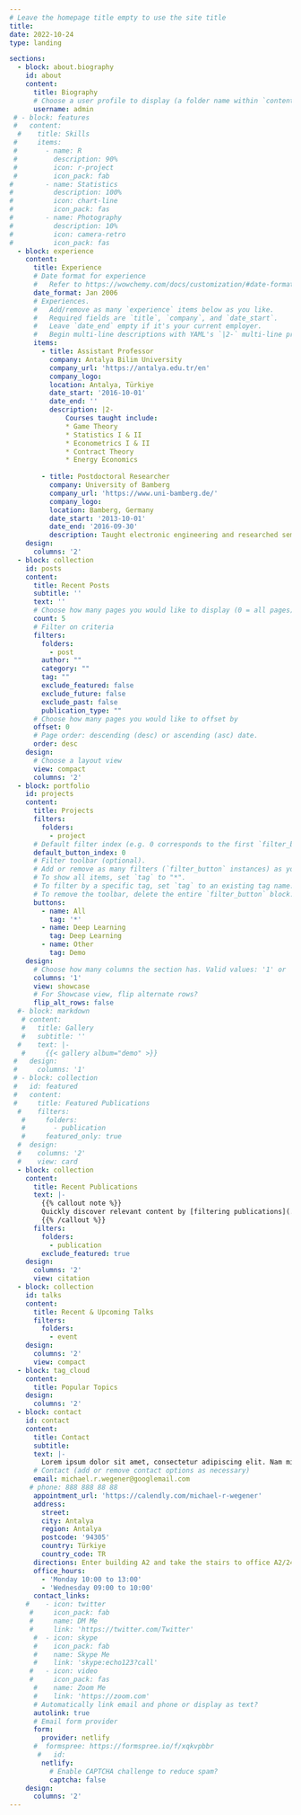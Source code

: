```yaml
---
# Leave the homepage title empty to use the site title
title:
date: 2022-10-24
type: landing

sections:
  - block: about.biography
    id: about
    content:
      title: Biography
      # Choose a user profile to display (a folder name within `content/authors/`)
      username: admin
 # - block: features
 #   content:
  #    title: Skills
 #     items:
 #       - name: R
 #         description: 90%
 #         icon: r-project
 #         icon_pack: fab
#        - name: Statistics
#          description: 100%
#          icon: chart-line
#          icon_pack: fas
#        - name: Photography
#          description: 10%
#          icon: camera-retro
#          icon_pack: fas
  - block: experience
    content:
      title: Experience
      # Date format for experience
      #   Refer to https://wowchemy.com/docs/customization/#date-format
      date_format: Jan 2006
      # Experiences.
      #   Add/remove as many `experience` items below as you like.
      #   Required fields are `title`, `company`, and `date_start`.
      #   Leave `date_end` empty if it's your current employer.
      #   Begin multi-line descriptions with YAML's `|2-` multi-line prefix.
      items:
        - title: Assistant Professor
          company: Antalya Bilim University
          company_url: 'https://antalya.edu.tr/en'
          company_logo:
          location: Antalya, Türkiye
          date_start: '2016-10-01'
          date_end: ''
          description: |2-
              Courses taught include:
              * Game Theory
              * Statistics I & II 
              * Econometrics I & II
              * Contract Theory
              * Energy Economics
              
        - title: Postdoctoral Researcher 
          company: University of Bamberg
          company_url: 'https://www.uni-bamberg.de/'
          company_logo:
          location: Bamberg, Germany
          date_start: '2013-10-01'
          date_end: '2016-09-30'
          description: Taught electronic engineering and researched semiconductor physics.
    design:
      columns: '2'
  - block: collection
    id: posts
    content:
      title: Recent Posts
      subtitle: ''
      text: ''
      # Choose how many pages you would like to display (0 = all pages)
      count: 5
      # Filter on criteria
      filters:
        folders:
          - post
        author: ""
        category: ""
        tag: ""
        exclude_featured: false
        exclude_future: false
        exclude_past: false
        publication_type: ""
      # Choose how many pages you would like to offset by
      offset: 0
      # Page order: descending (desc) or ascending (asc) date.
      order: desc
    design:
      # Choose a layout view
      view: compact
      columns: '2'
  - block: portfolio
    id: projects
    content:
      title: Projects
      filters:
        folders:
          - project
      # Default filter index (e.g. 0 corresponds to the first `filter_button` instance below).
      default_button_index: 0
      # Filter toolbar (optional).
      # Add or remove as many filters (`filter_button` instances) as you like.
      # To show all items, set `tag` to "*".
      # To filter by a specific tag, set `tag` to an existing tag name.
      # To remove the toolbar, delete the entire `filter_button` block.
      buttons:
        - name: All
          tag: '*'
        - name: Deep Learning
          tag: Deep Learning
        - name: Other
          tag: Demo
    design:
      # Choose how many columns the section has. Valid values: '1' or '2'.
      columns: '1'
      view: showcase
      # For Showcase view, flip alternate rows?
      flip_alt_rows: false
  #- block: markdown
   # content:
   #   title: Gallery
   #   subtitle: ''
  #    text: |-
   #     {{< gallery album="demo" >}}
 #   design:
 #     columns: '1'
 # - block: collection
 #   id: featured
 #   content:
 #     title: Featured Publications
  #    filters:
   #     folders:
   #       - publication
   #     featured_only: true
  #  design:
  #    columns: '2'
  #    view: card
  - block: collection
    content:
      title: Recent Publications
      text: |-
        {{% callout note %}}
        Quickly discover relevant content by [filtering publications](./publication/).
        {{% /callout %}}
      filters:
        folders:
          - publication
        exclude_featured: true
    design:
      columns: '2'
      view: citation
  - block: collection
    id: talks
    content:
      title: Recent & Upcoming Talks
      filters:
        folders:
          - event
    design:
      columns: '2'
      view: compact
  - block: tag_cloud
    content:
      title: Popular Topics
    design:
      columns: '2'
  - block: contact
    id: contact
    content:
      title: Contact
      subtitle:
      text: |-
        Lorem ipsum dolor sit amet, consectetur adipiscing elit. Nam mi diam, venenatis ut magna et, vehicula efficitur enim.
      # Contact (add or remove contact options as necessary)
      email: michael.r.wegener@googlemail.com
     # phone: 888 888 88 88
      appointment_url: 'https://calendly.com/michael-r-wegener'
      address:
        street: 
        city: Antalya
        region: Antalya
        postcode: '94305'
        country: Türkiye
        country_code: TR
      directions: Enter building A2 and take the stairs to office A2/246 on the second floor
      office_hours:
        - 'Monday 10:00 to 13:00'
        - 'Wednesday 09:00 to 10:00'
      contact_links:
    #    - icon: twitter
     #     icon_pack: fab
     #     name: DM Me
     #     link: 'https://twitter.com/Twitter'
      #  - icon: skype
      #    icon_pack: fab
      #    name: Skype Me
      #    link: 'skype:echo123?call'
     #   - icon: video
     #     icon_pack: fas
      #    name: Zoom Me
      #    link: 'https://zoom.com'
      # Automatically link email and phone or display as text?
      autolink: true
      # Email form provider
      form:
        provider: netlify
      #  formspree: https://formspree.io/f/xqkvpbbr
       #   id:
        netlify:
          # Enable CAPTCHA challenge to reduce spam?
          captcha: false
    design:
      columns: '2'
---
```

